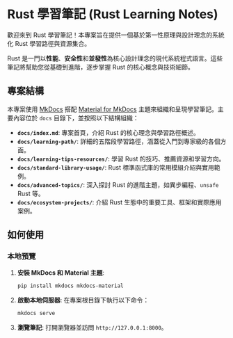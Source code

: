 # Rust 學習筆記 (Rust Learning Notes)

歡迎來到 Rust 學習筆記！本專案旨在提供一個基於第一性原理與設計理念的系統化 Rust 學習路徑與資源集合。

Rust 是一門以**性能**、**安全性**和**並發性**為核心設計理念的現代系統程式語言。這些筆記將幫助您從基礎到進階，逐步掌握 Rust 的核心概念與技術細節。

## 專案結構

本專案使用 [MkDocs](https://www.mkdocs.org/) 搭配 [Material for MkDocs](https://squidfunk.github.io/mkdocs-material/) 主題來組織和呈現學習筆記。主要內容位於 `docs` 目錄下，並按照以下結構組織：

- **`docs/index.md`**: 專案首頁，介紹 Rust 的核心理念與學習路徑概述。
- **`docs/learning-path/`**: 詳細的五階段學習路徑，涵蓋從入門到專家級的各個方面。
- **`docs/learning-tips-resources/`**: 學習 Rust 的技巧、推薦資源和學習方向。
- **`docs/standard-library-usage/`**: Rust 標準函式庫的常用模組介紹與實用範例。
- **`docs/advanced-topics/`**: 深入探討 Rust 的進階主題，如異步編程、`unsafe` Rust 等。
- **`docs/ecosystem-projects/`**: 介紹 Rust 生態中的重要工具、框架和實際應用案例。

## 如何使用

### 本地預覽

1.  **安裝 MkDocs 和 Material 主題**:
    ```bash
    pip install mkdocs mkdocs-material
    ```
2.  **啟動本地伺服器**:
    在專案根目錄下執行以下命令：
    ```bash
    mkdocs serve
    ```
3.  **瀏覽筆記**:
    打開瀏覽器並訪問 `http://127.0.0.1:8000`。

